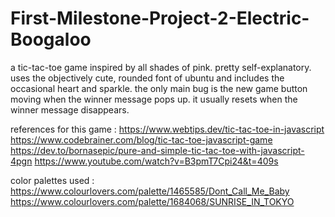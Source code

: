 # First-Milestone-Project-2-Electric-Boogaloo

a tic-tac-toe game inspired by all shades of pink. pretty self-explanatory. uses the objectively cute, rounded font of ubuntu and includes the occasional heart and sparkle. the only main bug is the new game button moving when the winner message pops up. it usually resets when the winner message disappears.

references for this game : https://www.webtips.dev/tic-tac-toe-in-javascript 
            https://www.codebrainer.com/blog/tic-tac-toe-javascript-game
            https://dev.to/bornasepic/pure-and-simple-tic-tac-toe-with-javascript-4pgn
            https://www.youtube.com/watch?v=B3pmT7Cpi24&t=409s 

color palettes used : https://www.colourlovers.com/palette/1465585/Dont_Call_Me_Baby
 https://www.colourlovers.com/palette/1684068/SUNRISE_IN_TOKYO 